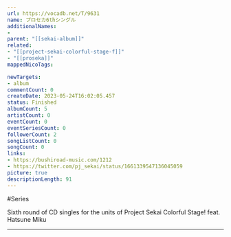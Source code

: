 ```yaml
---
url: https://vocadb.net/T/9631
name: プロセカ6thシングル
additionalNames: 
- 
parent: "[[sekai-album]]"
related:
- "[[project-sekai-colorful-stage-f]]"
- "[[proseka]]"
mappedNicoTags:

newTargets:
- album
commentCount: 0
createDate: 2023-05-24T16:02:05.457
status: Finished
albumCount: 5
artistCount: 0
eventCount: 0
eventSeriesCount: 0
followerCount: 2
songListCount: 0
songCount: 0
links: 
- https://bushiroad-music.com/1212
- https://twitter.com/pj_sekai/status/1661339547136045059
picture: true
descriptionLength: 91
---
```


#Series

Sixth round of CD singles for the units of Project Sekai Colorful Stage! feat. Hatsune Miku

---

